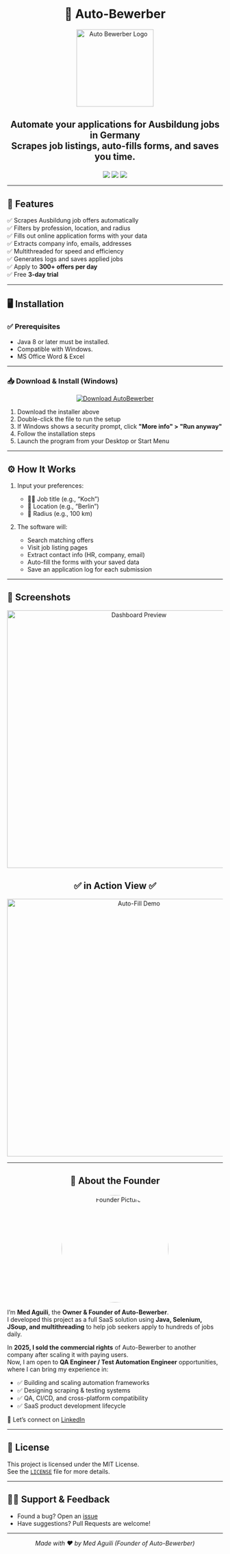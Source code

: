 <meta name="google-site-verification" content="rk6R39vzYN5DGPcE-uOxRuMzzbKR3ziRJZKARy4Cn60" />

<h1 align="center">🚀 Auto-Bewerber</h1>

<p align="center">
  <img src="https://v0-landing-page-design-three-indol.vercel.app/images/app-logo.png" alt="Auto Bewerber Logo" width="180"/>
</p>

<h2><p align="center">
  <b>Automate your applications for Ausbildung jobs in Germany</b><br/>
  Scrapes job listings, auto-fills forms, and saves you time.
</p></h2>

<p align="center">
  <img src="https://img.shields.io/badge/Java-8%2B-green?logo=java" />
  <img src="https://img.shields.io/badge/Platform-Windows%20%7C%20Linux%20%7C%20Mac-blue" />
  <img src="https://img.shields.io/badge/License-MIT-lightgrey" />
</p>

---

## 🌟 Features

✅ Scrapes Ausbildung job offers automatically  
✅ Filters by profession, location, and radius  
✅ Fills out online application forms with your data  
✅ Extracts company info, emails, addresses  
✅ Multithreaded for speed and efficiency  
✅ Generates logs and saves applied jobs  
✅ Apply to **300+ offers per day**  
✅ Free **3-day trial**  

---

## 🖥️ Installation

### ✅ Prerequisites

- Java 8 or later must be installed.  
- Compatible with Windows.  
- MS Office Word & Excel  

---

### 📥 Download & Install (Windows)

<p align="center">
  <a href="https://github.com/YOUR-USERNAME/Autobewerber/releases/download/v1.0/AutoBewerber-Setup.exe">
    <img src="https://img.shields.io/badge/⬇️%20Download%20Setup-AutoBewerber-brightgreen?style=for-the-badge" alt="Download AutoBewerber"/>
  </a>
</p>

1. Download the installer above  
2. Double-click the file to run the setup  
3. If Windows shows a security prompt, click **"More info" > "Run anyway"**  
4. Follow the installation steps  
5. Launch the program from your Desktop or Start Menu  

---

## ⚙️ How It Works

1. Input your preferences:
   - 🧑‍🍳 Job title (e.g., “Koch”)  
   - 📍 Location (e.g., “Berlin”)  
   - 📏 Radius (e.g., 100 km)  

2. The software will:
   - Search matching offers  
   - Visit job listing pages  
   - Extract contact info (HR, company, email)  
   - Auto-fill the forms with your saved data  
   - Save an application log for each submission  

---

## 📸 Screenshots

<p align="center">
  <img src="https://hebbkx1anhila5yf.public.blob.vercel-storage.com/image-2Y3MnSQyrKYg8CeBfEHxiVNesVQrrw.png" width="600" alt="Dashboard Preview"/>
</p>

<h2 align="center">
  ✅ in Action View ✅
</h2>
<p align="center">
  <img src="https://i.imgur.com/GaIquqp.gif" width="600" alt="Auto-Fill Demo"/>
</p>

---

## <p align="center">👤 About the Founder</p>


<p align="center">
  
  <img src="https://avatars.githubusercontent.com/u/150919474" alt="Founder Picture" width="250" style="border-radius:50%"/>
</p>

I’m **Med Aguili**, the **Owner & Founder of Auto-Bewerber**.  
I developed this project as a full SaaS solution using **Java, Selenium, JSoup, and multithreading** to help job seekers apply to hundreds of jobs daily.  

In **2025, I sold the commercial rights** of Auto-Bewerber to another company after scaling it with paying users.  
Now, I am open to **QA Engineer / Test Automation Engineer** opportunities, where I can bring my experience in:  

- ✅ Building and scaling automation frameworks  
- ✅ Designing scraping & testing systems  
- ✅ QA, CI/CD, and cross-platform compatibility  
- ✅ SaaS product development lifecycle  

📩 Let’s connect on [LinkedIn](https://www.linkedin.com/in/medaguili/)  

---

## 📜 License

This project is licensed under the MIT License.  
See the [`LICENSE`](LICENSE) file for more details.

---

## 🙋‍♂️ Support & Feedback

- Found a bug? Open an [issue](https://github.com/medaguili/Autobewerber/issues)  
- Have suggestions? Pull Requests are welcome!  

---

<p align="center"><i>Made with ❤️ by Med Aguili (Founder of Auto-Bewerber)</i></p>
